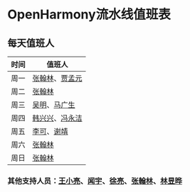 # OpenHarmony流水线值班表

## 每天值班人

| 时间 | 值班人 |
|-|-|
| 周一 | [张翰林](hlzhangaj/zhanghanlin16@huawei.com)、[贾孟元](jia_meng_yuan/jiamengyuan@h-partners.com) |
| 周二 | [张翰林](hlzhangaj/zhanghanlin16@huawei.com) |
| 周三 | [吴明](wu-ming11233/wuming37@huawei.com)、[马广生](laoji-fuli/maguangsheng1@h-partners.com)|
| 周四 | [韩兴兴](hongjianxiaozi/hanxingxing1@h-partners.com)、[冯永洁](future18/fengyongjie5@huawei.com) |
| 周五 | [李可](li-ke1067/like115@h-partners.com)、[谢靖](xie-jing56/xiejing55@h-partners.com) |
| 周六 | [张翰林](hlzhangaj/zhanghanlin16@huawei.com) |
| 周日 | [张翰林](hlzhangaj/zhanghanlin16@huawei.com) |


### 其他支持人员：[王小亮](wxl.wang@huawei.com)、[闻宇](wylyw78/wenyu17@huawei.com)、[徐亮](liangliang6768/xuliang110@huawei.com)、[张翰林](hlzhangaj/zhanghanlin16@huawei.com)、[林昱晔](lin-yuye99/linyuye@huawei.com)